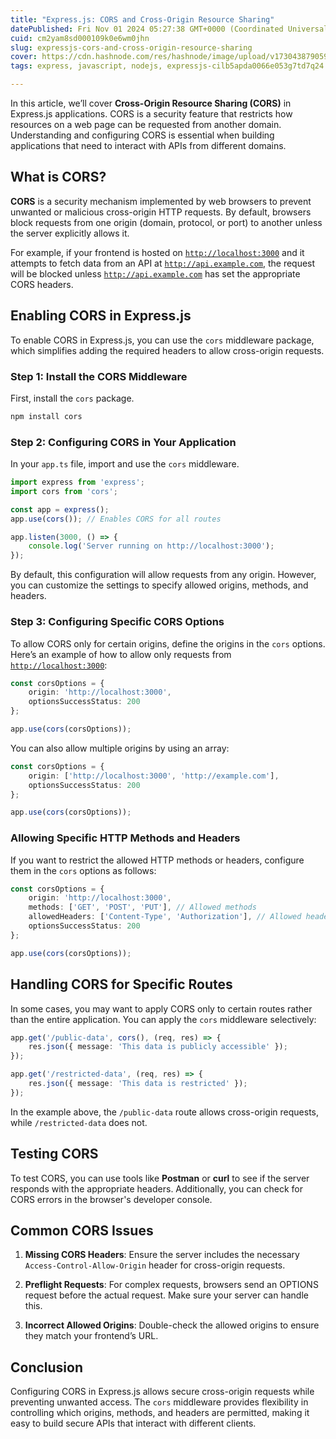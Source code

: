 ```yaml
---
title: "Express.js: CORS and Cross-Origin Resource Sharing"
datePublished: Fri Nov 01 2024 05:27:38 GMT+0000 (Coordinated Universal Time)
cuid: cm2yam8sd000109k0e6wm0jhn
slug: expressjs-cors-and-cross-origin-resource-sharing
cover: https://cdn.hashnode.com/res/hashnode/image/upload/v1730438790593/cce78a8a-f5f9-449e-82b9-1b01595dfe90.webp
tags: express, javascript, nodejs, expressjs-cilb5apda0066e053g7td7q24

---
```


In this article, we’ll cover **Cross-Origin Resource Sharing (CORS)** in Express.js applications. CORS is a security feature that restricts how resources on a web page can be requested from another domain. Understanding and configuring CORS is essential when building applications that need to interact with APIs from different domains.

## What is CORS?

**CORS** is a security mechanism implemented by web browsers to prevent unwanted or malicious cross-origin HTTP requests. By default, browsers block requests from one origin (domain, protocol, or port) to another unless the server explicitly allows it.

For example, if your frontend is hosted on [`http://localhost:3000`](http://localhost:3000) and it attempts to fetch data from an API at [`http://api.example.com`](http://api.example.com), the request will be blocked unless [`http://api.example.com`](http://api.example.com) has set the appropriate CORS headers.

## Enabling CORS in Express.js

To enable CORS in Express.js, you can use the `cors` middleware package, which simplifies adding the required headers to allow cross-origin requests.

### Step 1: Install the CORS Middleware

First, install the `cors` package.

```typescript
npm install cors
```

### Step 2: Configuring CORS in Your Application

In your `app.ts` file, import and use the `cors` middleware.

```typescript
import express from 'express';
import cors from 'cors';

const app = express();
app.use(cors()); // Enables CORS for all routes

app.listen(3000, () => {
    console.log('Server running on http://localhost:3000');
});
```

By default, this configuration will allow requests from any origin. However, you can customize the settings to specify allowed origins, methods, and headers.

### Step 3: Configuring Specific CORS Options

To allow CORS only for certain origins, define the origins in the `cors` options. Here’s an example of how to allow only requests from [`http://localhost:3000`](http://localhost:3000):

```typescript
const corsOptions = {
    origin: 'http://localhost:3000',
    optionsSuccessStatus: 200
};

app.use(cors(corsOptions));
```

You can also allow multiple origins by using an array:

```typescript
const corsOptions = {
    origin: ['http://localhost:3000', 'http://example.com'],
    optionsSuccessStatus: 200
};

app.use(cors(corsOptions));
```

### Allowing Specific HTTP Methods and Headers

If you want to restrict the allowed HTTP methods or headers, configure them in the `cors` options as follows:

```typescript
const corsOptions = {
    origin: 'http://localhost:3000',
    methods: ['GET', 'POST', 'PUT'], // Allowed methods
    allowedHeaders: ['Content-Type', 'Authorization'], // Allowed headers
    optionsSuccessStatus: 200
};

app.use(cors(corsOptions));
```

## Handling CORS for Specific Routes

In some cases, you may want to apply CORS only to certain routes rather than the entire application. You can apply the `cors` middleware selectively:

```typescript
app.get('/public-data', cors(), (req, res) => {
    res.json({ message: 'This data is publicly accessible' });
});

app.get('/restricted-data', (req, res) => {
    res.json({ message: 'This data is restricted' });
});
```

In the example above, the `/public-data` route allows cross-origin requests, while `/restricted-data` does not.

## Testing CORS

To test CORS, you can use tools like **Postman** or **curl** to see if the server responds with the appropriate headers. Additionally, you can check for CORS errors in the browser's developer console.

## Common CORS Issues

1. **Missing CORS Headers**: Ensure the server includes the necessary `Access-Control-Allow-Origin` header for cross-origin requests.
    
2. **Preflight Requests**: For complex requests, browsers send an OPTIONS request before the actual request. Make sure your server can handle this.
    
3. **Incorrect Allowed Origins**: Double-check the allowed origins to ensure they match your frontend’s URL.
    

## Conclusion

Configuring CORS in Express.js allows secure cross-origin requests while preventing unwanted access. The `cors` middleware provides flexibility in controlling which origins, methods, and headers are permitted, making it easy to build secure APIs that interact with different clients.